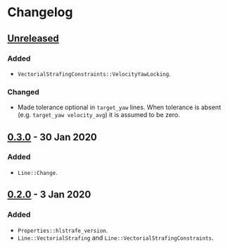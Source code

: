 # Changelog

## [Unreleased]
### Added
- `VectorialStrafingConstraints::VelocityYawLocking`.

### Changed
- Made tolerance optional in `target_yaw` lines. When tolerance is absent (e.g. `target_yaw velocity_avg`) it is assumed to be zero.

## [0.3.0] - 30 Jan 2020
### Added
- `Line::Change`.

## [0.2.0] - 3 Jan 2020
### Added
- `Properties::hlstrafe_version`.
- `Line::VectorialStrafing` and `Line::VectorialStrafingConstraints`.

[Unreleased]: https://github.com/HLTAS/hltas/compare/v0.3.0...HEAD
[0.3.0]: https://github.com/HLTAS/hltas/compare/v0.2.0...v0.3.0
[0.2.0]: https://github.com/HLTAS/hltas/compare/v0.1.0...v0.2.0
